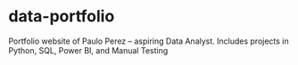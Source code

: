 # data-portfolio
Portfolio website of Paulo Perez – aspiring Data Analyst. Includes projects in Python, SQL, Power BI, and Manual Testing
